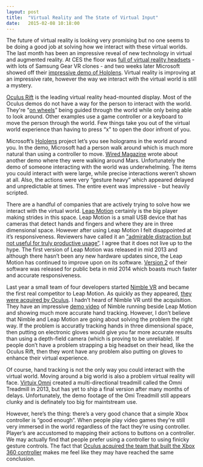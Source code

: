 ```yaml
---
layout: post
title:  "Virtual Reality and The State of Virtual Input"
date:   2015-02-08 10:18:00
---
```


The future of virtual reality is looking very promising but no one seems to be doing a good job at solving how we interact with these virtual worlds. The last month has been an impressive reveal of new technology in virtual and augmented reality. At CES the floor was [full of virtual reality headsets](http://mashable.com/2015/01/09/virtual-reality-ces-2015/) - with lots of Samsung Gear VR clones - and two weeks later Microsoft showed off their [impressive demo of Hololens](https://www.youtube.com/watch?v=RCCXZ8ErVag). Virtual reality is improving at an impressive rate, however the way we interact with the virtual world is still a mystery.

<!--more-->

[Oculus Rift](https://www.oculus.com/) is the leading virtual reality head-mounted display. Most of the Oculus demos do not have a way for the person to interact with the world. They're "[on wheels](https://www.youtube.com/watch?v=qMkg5p905Sc)” being guided through the world while only being able to look around. Other examples use a game controller or a keyboard to move the person through the world. Few things take you out of the virtual world experience than having to press “x" to open the door infront of you.

Microsoft’s [Hololens](http://www.microsoft.com/microsoft-hololens/en-us) project let’s you see holograms in the world around you. In the demo, Microsoft had a person walk around which is much more natural than using a controller to move. [Wired Magazine](http://www.wired.com/2015/01/microsoft-hands-on/) wrote about another demo where they were walking around Mars. Unfortunately the demo of someone interacting with the world was underwhelming. The items you could interact with were large, while precise interactions weren’t shown at all.  Also, the actions were very “gesture heavy” which appeared delayed and unpredictable at times. The entire event was impressive - but heavily scripted.

There are a handful of companies that are actively trying to solve how we interact with the virtual world. [Leap Motion](https://www.leapmotion.com/) certainly is the big player making strides in this space. Leap Motion is a small USB device that has cameras that detect hands and fingers and where they are in three dimensional space. However after using Leap Motion I felt disappointed at it’s responsiveness.  Reviewers have called it an ["admirable distraction but not useful for truly productive usage”](http://www.engadget.com/2013/07/22/leap-motion-controller-review/). I agree that it does not live up to the hype. The first version of Leap Motion was released in mid 2013 and although there hasn’t been any new hardware updates since, the Leap Motion has continued to improve upon on its software. [Version 2](http://blog.leapmotion.com/leap-motion-v2-tracking-now-in-public-developer-beta/) of their software was released for public beta in mid 2014 which boasts much faster and accurate responsiveness.

Last year a small team of four developers started [Nimble VR](https://www.youtube.com/watch?v=v_U3BmDlmtc) and became the first real competitor to Leap Motion. As quickly as they appeared, [they were acquired by Oculus](https://www.oculus.com/blog/nimble-vr-13th-lab-and-chris-bregler-join-oculus/). I hadn’t heard of Nimble VR until the acquisition. They have an impressive [demo video](https://www.youtube.com/watch?v=6JM9oFvqJ0o) of Nimble running beside Leap Motion and showing much more accurate hand tracking. However, I don’t believe that Nimble and Leap Motion are going about solving the problem the right way. If the problem is accuratly tracking hands in three dimensional space, then putting on electronic gloves would give you far more accurate results than using a depth-field camera (which is proving to be unreliable). If people don’t have a problem strapping a big headset on their head, like the Oculus Rift, then they wont have any problem also putting on gloves to enhance their virtual experience.

Of course, hand tracking is not the only way you could interact with the virtual world. Moving around a big world is also a problem virtual reality will face. [Virtuix Omni](http://www.virtuix.com/) created a multi-directional treadmill called the Omni Treadmill in 2013, but has yet to ship a final version after many months of delays. Unfortunately, the demo footage of the Omi Treadmill still appears clunky and is definately too big for maintstream use.

However, here’s the thing: there’s a very good chance that a simple Xbox controller is “good enough”. When people play video games they're still very immersed in the world regardless of the fact they’re using controller. Player’s are accustomed to mapping their actions to buttons on a controller. We may actually find that people prefer using a controller to using finicky gesture controls. The fact that [Oculus acquired the team that built the Xbox 360 controller](http://www.gamespot.com/articles/oculus-rift-vr-dev-buys-team-that-designed-xbox-360-controller/1100-6420708/) makes me feel like they may have reached the same conclusion.
